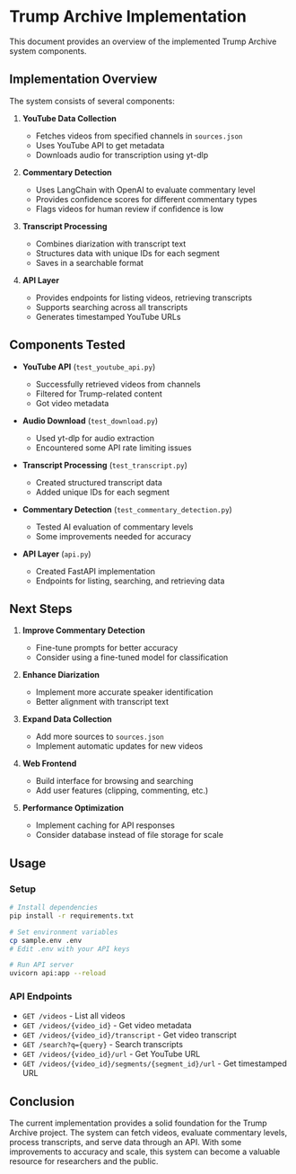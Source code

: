 # Trump Archive Implementation

This document provides an overview of the implemented Trump Archive system components.

## Implementation Overview

The system consists of several components:

1. **YouTube Data Collection**
   - Fetches videos from specified channels in `sources.json`
   - Uses YouTube API to get metadata
   - Downloads audio for transcription using yt-dlp

2. **Commentary Detection**
   - Uses LangChain with OpenAI to evaluate commentary level
   - Provides confidence scores for different commentary types
   - Flags videos for human review if confidence is low

3. **Transcript Processing**
   - Combines diarization with transcript text
   - Structures data with unique IDs for each segment
   - Saves in a searchable format

4. **API Layer**
   - Provides endpoints for listing videos, retrieving transcripts
   - Supports searching across all transcripts
   - Generates timestamped YouTube URLs

## Components Tested

- **YouTube API** (`test_youtube_api.py`)
  - Successfully retrieved videos from channels
  - Filtered for Trump-related content
  - Got video metadata

- **Audio Download** (`test_download.py`)
  - Used yt-dlp for audio extraction
  - Encountered some API rate limiting issues

- **Transcript Processing** (`test_transcript.py`)
  - Created structured transcript data
  - Added unique IDs for each segment

- **Commentary Detection** (`test_commentary_detection.py`)
  - Tested AI evaluation of commentary levels
  - Some improvements needed for accuracy

- **API Layer** (`api.py`)
  - Created FastAPI implementation
  - Endpoints for listing, searching, and retrieving data

## Next Steps

1. **Improve Commentary Detection**
   - Fine-tune prompts for better accuracy
   - Consider using a fine-tuned model for classification

2. **Enhance Diarization**
   - Implement more accurate speaker identification
   - Better alignment with transcript text

3. **Expand Data Collection**
   - Add more sources to `sources.json`
   - Implement automatic updates for new videos

4. **Web Frontend**
   - Build interface for browsing and searching
   - Add user features (clipping, commenting, etc.)

5. **Performance Optimization**
   - Implement caching for API responses
   - Consider database instead of file storage for scale

## Usage

### Setup
```bash
# Install dependencies
pip install -r requirements.txt

# Set environment variables
cp sample.env .env
# Edit .env with your API keys

# Run API server
uvicorn api:app --reload
```

### API Endpoints
- `GET /videos` - List all videos
- `GET /videos/{video_id}` - Get video metadata
- `GET /videos/{video_id}/transcript` - Get video transcript
- `GET /search?q={query}` - Search transcripts
- `GET /videos/{video_id}/url` - Get YouTube URL
- `GET /videos/{video_id}/segments/{segment_id}/url` - Get timestamped URL

## Conclusion

The current implementation provides a solid foundation for the Trump Archive project. The system can fetch videos, evaluate commentary levels, process transcripts, and serve data through an API. With some improvements to accuracy and scale, this system can become a valuable resource for researchers and the public.